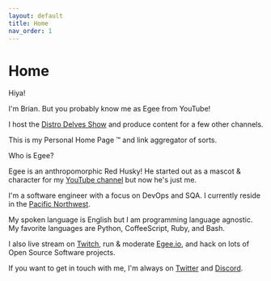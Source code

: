 ```yaml
---
layout: default
title: Home
nav_order: 1
---
```


# Home

Hiya!

I'm Brian. But you probably know me as Egee from YouTube!

I host the <a href="/distrodelves">Distro Delves Show</a> and produce content for a few other channels.

This is my Personal Home Page ™ and link aggregator of sorts.

Who is Egee?

Egee is an anthropomorphic Red Husky! He started out as a mascot & character for my <a href="https://www.youtube.com/c/Egeeirl">YouTube channel</a> but now he's just me.

I'm a software engineer with a focus on DevOps and SQA. I currently reside in the <a href="https://en.wikipedia.org/wiki/Pacific_Northwest">Pacific Northwest</a>.

My spoken language is English but I am programming language agnostic. My favorite languages are Python, CoffeeScript, Ruby, and Bash.

I also live stream on <a href="https://www.twitch.tv/egeexyz">Twitch</a>, run & moderate <a href="https://egee.io">Egee.io</a>, and hack on lots of Open Source Software projects.

If you want to get in touch with me, I'm always on <a href="https://twitter.com/egee_irl">Twitter</a> and <a href="https://egee.io">Discord</a>.
